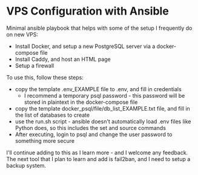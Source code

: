 # VPS Configuration with Ansible

Minimal ansible playbook that helps with some of the setup I frequently do on new VPS:
- Install Docker, and setup a new PostgreSQL server via a docker-compose file
- Install Caddy, and host an HTML page
- Setup a firewall

To use this, follow these steps:
- copy the template .env_EXAMPLE file to .env, and fill in credentials
    - I recommend a temporary psql password - this password will be stored in plaintext in the docker-compose file
- copy the template docker_psql/file/db_list_EXAMPLE.txt file, and fill in the list of databases to create
- use the run.sh script - ansible doesn't automatically load .env files like Python does, so this includes the set and source commands
- After executing, login to psql and change the user password to something more secure

I'll continue adding to this as I learn more - and I welcome any feedback. The next tool that I plan to learn and add is fail2ban, and I need to setup a backup system.